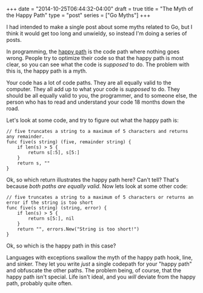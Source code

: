 +++
date = "2014-10-25T06:44:32-04:00"
draft = true
title = "The Myth of the Happy Path"
type = "post"
series = ["Go Myths"]
+++

I had intended to make a single post about some myths related to Go, but I think
it would get too long and unwieldy, so instead I'm doing a series of posts.

In programming, the [happy path](http://en.wikipedia.org/wiki/Happy_path) is the
code path where nothing goes wrong.  People try to optimize their code so that
the happy path is most clear, so you can see what the code is *supposed* to do.
The problem with this is, the happy path is a myth.

Your code has a lot of code paths. They are all equally valid to the computer.
They all add up to what your code is *supposed* to do. They should be all
equally valid to you, the programmer, and to someone else, the person who has to
read and understand your code 18 months down the road.

Let's look at some code, and try to figure out what the happy path is:

```
// five truncates a string to a maximum of 5 characters and returns any remainder.
func five(s string) (five, remainder string) {
	if len(s) > 5 {
		return s[:5], s[5:]
	}
	return s, ""
}
```

Ok, so which return illustrates the happy path here? Can't tell? That's because
*both paths are equally valid*. Now lets look at some other code:

```
// five truncates a string to a maximum of 5 characters or returns an error if the string is too short
func five(s string) (string, error) {
	if len(s) > 5 {
		return s[5:], nil
	}
	return "", errors.New("String is too short!")
}
```

Ok, so which is the happy path in this case?  

Languages with exceptions swallow the myth of the happy path hook, line, and
sinker. They let you write *just* a single codepath for your "happy path" and
obfuscate the other paths. The problem being, of course, that the happy path
isn't special. Life isn't ideal, and you *will* deviate from the happy path,
probably quite often.

